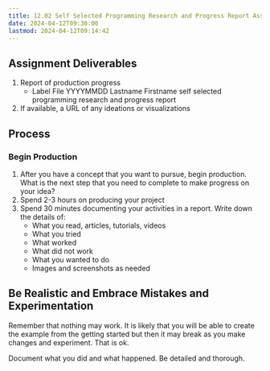 ```yaml
---
title: 12.02 Self Selected Programming Research and Progress Report Assignment
date: 2024-04-12T09:30:00
lastmod: 2024-04-12T09:14:42
---
```


## Assignment Deliverables

1. Report of production progress
   - Label File YYYYMMDD Lastname Firstname self selected programming research and progress report
2. If available, a URL of any ideations or visualizations

## Process

### Begin Production

1. After you have a concept that you want to pursue, begin production. What is the next step that you need to complete to make progress on your idea?
2. Spend 2-3 hours on producing your project
3. Spend 30 minutes documenting your activities in a report. Write down the details of:
   - What you read, articles, tutorials, videos
   - What you tried
   - What worked
   - What did not work
   - What you wanted to do
   - Images and screenshots as needed

## Be Realistic and Embrace Mistakes and Experimentation

Remember that nothing may work. It is likely that you will be able to create the example from the getting started but then it may break as you make changes and experiment. That is ok.

Document what you did and what happened. Be detailed and thorough.
